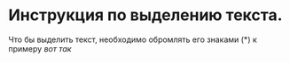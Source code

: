 # Инструкция по выделению текста.

Что бы выделить текст, необходимо обромлять его знаками (*) к примеру *вот так*